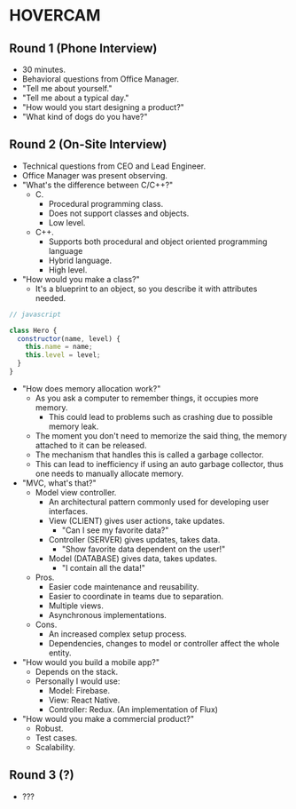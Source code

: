 # HOVERCAM

## Round 1 (Phone Interview)

- 30 minutes.
- Behavioral questions from Office Manager.
- "Tell me about yourself."
- "Tell me about a typical day."
- "How would you start designing a product?"
- "What kind of dogs do you have?"

## Round 2 (On-Site Interview)

- Technical questions from CEO and Lead Engineer.
- Office Manager was present observing.
- "What's the difference between C/C++?"
  - C.
    - Procedural programming class.
    - Does not support classes and objects.
    - Low level.
  - C++.
    - Supports both procedural and object oriented programming language
    - Hybrid language.
    - High level.
- "How would you make a class?"
  - It's a blueprint to an object, so you describe it with attributes needed.

```javascript
// javascript

class Hero {
  constructor(name, level) {
    this.name = name;
    this.level = level;
  }
}
```

- "How does memory allocation work?"
  - As you ask a computer to remember things, it occupies more memory.
    - This could lead to problems such as crashing due to possible memory leak.
  - The moment you don't need to memorize the said thing, the memory attached to it can be released.
  - The mechanism that handles this is called a garbage collector.
  - This can lead to inefficiency if using an auto garbage collector, thus one needs to manually allocate memory.
- "MVC, what's that?"
  - Model view controller.
    - An architectural pattern commonly used for developing user interfaces.
    - View (CLIENT) gives user actions, take updates.
      - "Can I see my favorite data?"
    - Controller (SERVER) gives updates, takes data.
      - "Show favorite data dependent on the user!"
    - Model (DATABASE) gives data, takes updates.
      - "I contain all the data!"
  - Pros.
    - Easier code maintenance and reusability.
    - Easier to coordinate in teams due to separation.
    - Multiple views.
    - Asynchronous implementations.
  - Cons.
    - An increased complex setup process.
    - Dependencies, changes to model or controller affect the whole entity.
- "How would you build a mobile app?"
  - Depends on the stack.
  - Personally I would use:
    - Model: Firebase.
    - View: React Native.
    - Controller: Redux. (An implementation of Flux)
- "How would you make a commercial product?"
  - Robust.
  - Test cases.
  - Scalability.

## Round 3 (?)

- ???
